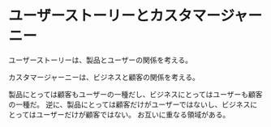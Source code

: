 # ユーザーストーリーとカスタマージャーニー

ユーザーストーリーは、製品とユーザーの関係を考える。

カスタマージャーニーは、ビジネスと顧客の関係を考える。

製品にとっては顧客もユーザーの一種だし、ビジネスにとってはユーザーも顧客の一種だ。
逆に、製品にとっては顧客だけがユーザーではないし、ビジネスにとってはユーザーだけが顧客ではない。
お互いに重なる領域がある。


